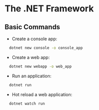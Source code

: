 # The .NET Framework

## Basic Commands 
- Create a console app:
  
```sh
  dotnet new console -o console_app
```

- Create a web app:

```sh
  dotnet new webapp -o web_app
```

- Run an application:

```sh
  dotnet run
```

- Hot reload a web application:

```sh
  dotnet watch run
```
